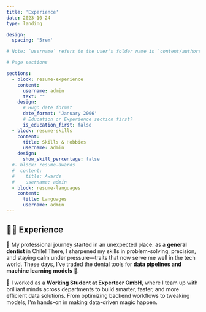 ```yaml
---
title: 'Experience'
date: 2023-10-24
type: landing

design:
  spacing: '5rem'

# Note: `username` refers to the user's folder name in `content/authors/`

# Page sections

sections:
  - block: resume-experience
    content:
      username: admin
      text: ""
    design:
      # Hugo date format
      date_format: 'January 2006'
      # Education or Experience section first?
      is_education_first: false
  - block: resume-skills
    content:
      title: Skills & Hobbies
      username: admin
    design:
      show_skill_percentage: false
  #- block: resume-awards
  #  content:
  #    title: Awards
  #    username: admin
  - block: resume-languages
    content:
      title: Languages
      username: admin
---
```


## 👩‍💻 Experience

🦷 My professional journey started in an unexpected place: as a **general dentist** in Chile! There, I sharpened my skills in problem-solving, precision, and staying calm under pressure—traits that now serve me well in the tech world. These days, I’ve traded the dental tools for **data pipelines and machine learning models** 🤖.

🚀 I worked as a **Working Student at Experteer GmbH**, where I team up with brilliant minds across departments to build smarter, faster, and more efficient data solutions. From optimizing backend workflows to tweaking models, I'm hands-on in making data-driven magic happen.
